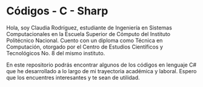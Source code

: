 # Códigos - C - Sharp

Hola, soy Claudia Rodríguez, estudiante de Ingeniería en Sistemas Computacionales en la Escuela Superior de Cómputo del Instituto Politécnico Nacional. Cuento con un diploma como Técnica en Computación, otorgado por el Centro de Estudios Científicos y Tecnológicos No. 8 del mismo instituto.

En este repositorio podrás encontrar algunos de los códigos en lenguaje C# que he desarrollado a lo largo de mi trayectoria académica y laboral. Espero que los encuentres interesantes y te sean de utilidad.
